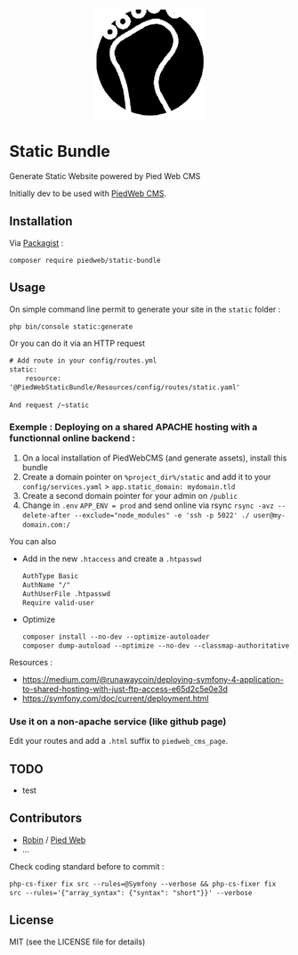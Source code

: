 <p align="center"><a href="https://piedweb.com">
<img src="https://raw.githubusercontent.com/PiedWeb/piedweb-devoluix-theme/master/src/img/logo_title.png" width="200" height="200" alt="theme devoluix bootstrap 4" />
</a></p>

# Static Bundle

Generate Static Website powered by Pied Web CMS

Initially dev to be used with [PiedWeb CMS](https://github.com/PiedWeb/CMS).


## Installation

Via [Packagist](https://packagist.org/packages/piedweb/static-bundle) :

```
composer require piedweb/static-bundle
```

## Usage

On simple command line permit to generate your site in the `static` folder :
```
php bin/console static:generate
```

Or you can do it via an HTTP request
```
# Add route in your config/routes.yml
static:
    resource: '@PiedWebStaticBundle/Resources/config/routes/static.yaml'

And request /~static
```

### Exemple : Deploying on a shared APACHE hosting with a functionnal online backend :

1. On a local installation of PiedWebCMS (and generate assets), install this bundle
2. Create a domain pointer on `%project_dir%/static` and add it to your `config/services.yaml` > `app.static_domain: mydomain.tld`
3. Create a second domain pointer for your admin on `/public`
4. Change in `.env`  `APP_ENV = prod` and send online via rsync
   `rsync -avz --delete-after --exclude="node_modules" -e 'ssh -p 5022' ./ user@my-domain.com:/`

You can also
- Add in the new `.htaccess` and create a `.htpasswd`
  ```
  AuthType Basic
  AuthName "/"
  AuthUserFile .htpasswd
  Require valid-user
  ```
- Optimize
   ```
   composer install --no-dev --optimize-autoloader
   composer dump-autoload --optimize --no-dev --classmap-authoritative
   ```

Resources :
- https://medium.com/@runawaycoin/deploying-symfony-4-application-to-shared-hosting-with-just-ftp-access-e65d2c5e0e3d
- https://symfony.com/doc/current/deployment.html

### Use it on a non-apache service (like github page)

Edit your routes and add a `.html` suffix to `piedweb_cms_page`.

## TODO

- test

## Contributors

* [Robin](https://www.robin-d.fr/) / [Pied Web](https://piedweb.com)
* ...

Check coding standard before to commit :
```
php-cs-fixer fix src --rules=@Symfony --verbose && php-cs-fixer fix src --rules='{"array_syntax": {"syntax": "short"}}' --verbose
```

## License

MIT (see the LICENSE file for details)
